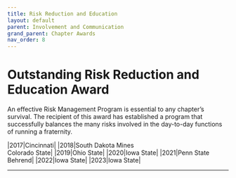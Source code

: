 ```yaml
---
title: Risk Reduction and Education
layout: default
parent: Involvement and Communication
grand_parent: Chapter Awards
nav_order: 8
---
```

# Outstanding Risk Reduction and Education Award

An effective Risk Management Program is essential to any chapter’s survival. The recipient of this award has established a program that successfully balances the many risks involved in the day-to-day functions of running a fraternity.

|2017|Cincinnati|
|2018|South Dakota Mines<br>Colorado State|
|2019|Ohio State|
|2020|Iowa State|
|2021|Penn State Behrend|
|2022|Iowa State|
|2023|Iowa State|

----